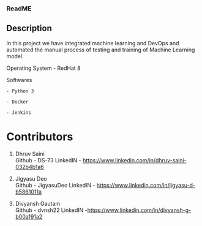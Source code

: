 ### ReadME

## Description 
In this project we have integrated machine learning and DevOps and automated the manual process of testing and training of Machine Learning model.

Operating System - RedHat 8

Softwares 
	
	- Python 3
	
	- Docker
	
	- Jenkins
	
# Contributors
1. Dhruv Saini  
     Github - DS-73
     LinkedIN - https://www.linkedin.com/in/dhruv-saini-032b4b1a6

2. Jigyasu Deo  
     Github - JigyasuDeo
     LinkedIN - https://www.linkedin.com/in/jigyasu-d-b5861011a
 
3. Divyansh Gautam  
     Github - dvnsh22
     LinkedIN -https://www.linkedin.com/in/divyansh-g-b00a191a2
 
